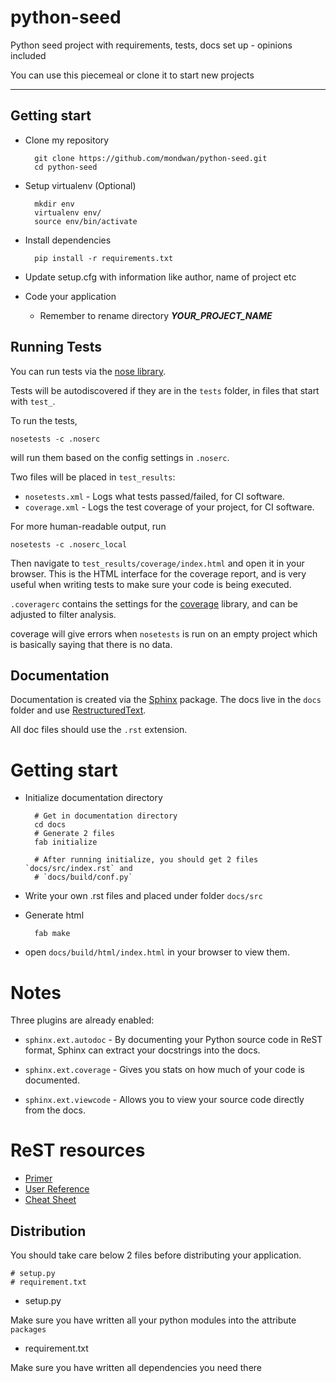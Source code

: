 python-seed
===========

Python seed project with requirements, tests, docs set up - opinions included

You can use this piecemeal or clone it to start new projects

---

Getting start
-------------

* Clone my repository

        git clone https://github.com/mondwan/python-seed.git
        cd python-seed

* Setup virtualenv (Optional)

        mkdir env
        virtualenv env/
        source env/bin/activate

* Install dependencies

        pip install -r requirements.txt

* Update setup.cfg with information like author, name of project etc

* Code your application

    * Remember to rename directory ***YOUR_PROJECT_NAME***

Running Tests
-------------

You can run tests via the [nose library](https://pypi.python.org/pypi/nose).

Tests will be autodiscovered if they are in the `tests` folder, in files that
start with `test_`.

To run the tests,

    nosetests -c .noserc

will run them based on the config settings in `.noserc`.

Two files will be placed in `test_results`:

* `nosetests.xml` - Logs what tests passed/failed, for CI software.
* `coverage.xml` - Logs the test coverage of your project, for CI software.

For more human-readable output, run

    nosetests -c .noserc_local

Then navigate to `test_results/coverage/index.html` and open it in your
browser. This is the HTML interface for the coverage report, and is very useful
when writing tests to make sure your code is being executed.

`.coveragerc` contains the settings for the [coverage][coverage] library, and
can be adjusted to filter analysis.

coverage will give errors when `nosetests` is run on an empty project which is
basically saying that there is no data.

[coverage]: https://pypi.python.org/pypi/coverage

Documentation
-------------

Documentation is created via the [Sphinx][Sphinx] package. The docs live in
the `docs` folder and use [RestructuredText][RestructuredText].

All doc files should use the `.rst` extension.

[Sphinx]: https://pypi.python.org/pypi/Sphinx
[RestructuredText]: http://docutils.sourceforge.net/rst.html

Getting start
=============

* Initialize documentation directory

        # Get in documentation directory
	    cd docs
	    # Generate 2 files
	    fab initialize

	    # After running initialize, you should get 2 files `docs/src/index.rst` and
	    # `docs/build/conf.py`

* Write your own .rst files and placed under folder `docs/src`

* Generate html

        fab make
	
* open `docs/build/html/index.html` in your browser to view them.

Notes
=====

Three plugins are already enabled:

* `sphinx.ext.autodoc` - By documenting your Python source code in ReST format,
  Sphinx can extract your docstrings into the docs.

* `sphinx.ext.coverage` - Gives you stats on how much of your code is documented.

* `sphinx.ext.viewcode` - Allows you to view your source code directly from the docs.

ReST resources
==============

* [Primer](http://docutils.sourceforge.net/docs/user/rst/quickstart.html)
* [User Reference](http://docutils.sourceforge.net/docs/user/rst/quickref.html)
* [Cheat Sheet](http://docutils.sourceforge.net/docs/user/rst/cheatsheet.txt)

Distribution
------------

You should take care below 2 files before distributing your application.

    # setup.py
    # requirement.txt

* setup.py

Make sure you have written all your python modules into the attribute
`packages`

* requirement.txt

Make sure you have written all dependencies you need there
